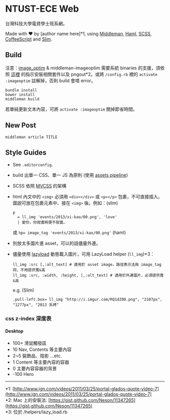 NTUST-ECE Web
=============

台灣科技大學電資學士班系網。

Made with ♥ by \[author name here\]*1, using [Middleman][1], [Haml][2], [SCSS][3], [CoffeeScript][4] and [Slim][5].

## Build

注意：[image_optim](https://github.com/toy/image_optim) & middleman-imageoptim 需要系統 binaries 的支援，須依照 [這裡](https://github.com/toy/image_optim#binaries-installation) 的指示安裝相關套件以及 pngout*2。或將 `/config.rb` 裡的 `activate :imageoptim` 註解掉，否則 build 會噴 error。

```
bundle install
bower install
middleman build
```

若單純更新文本內容，可將 `activate :imageoptim` 關掉節省時間。

## New Post

```
middleman article TITLE
```

## Style Guides

- See `.editorconfig`.
- build 出單一 CSS、單一 JS 為原則 (使用 [assets pipeline](http://middlemanapp.com/basics/asset-pipeline/))
- SCSS 依照 [MVCSS](http://mvcss.github.io/) 的架構
- html 內文中的 `<img>` 必須用 `<div></div>` 或 `<p></p>` 包裹，不可直接插入。圖說可放在包裹元素中、接在 `<img>` 後。例如：(slim)

  ```slim
  p 
    = ll_img 'events/2013/xi-kao/00.png', 'love'
    | 愛你，你寂寞時便不寂寞。
  ```  
  或 `%p= image_tag 'events/2013/xi-kao/00.png'` (haml)

- 別放太多圖片進 asset，可以的話儘量外連。
- 儘量使用 [lazyload](http://www.appelsiini.net/projects/lazyload) 動態載入圖片，可用 LazyLoad helper (`ll_img`)*3：

  ```
  ll_img :src [,:alt_text] # 適用於 asset image，路徑表示法與 image_tag 同，不用提供寬&高
  ll_img :src, :width, :height, [,:alt_text] # 適用於外連圖片，必須提供寬&高
  ```
  e.g. (Slim)
  
  ```
  .pull-left.box= ll_img "http://i.imgur.com/RQ1dZ00.png", "2107px", "1277px", "2013 系烤"
  ```

### css z-index 深度表

#### Desktop

- 100+ 滑鼠觸發區
- 10 Nav, Contents 等主要內容
- 2~5 裝飾品、陰影 ...etc.
- 1 Content 等主要內容的容器
- 0 主要內容容器的背景
- -100 Hero


[1]: http://middlemanapp.com
[2]: http://haml.info
[3]: http://sass-lang.com
[4]: http://coffeescript.org
[5]: http://slim-lang.com

- - -

\*1: [http://www.ign.com/videos/2011/03/25/portal-glados-quote-video-7](http://www.ign.com/videos/2011/03/25/portal-glados-quote-video-7)  
\*2: Mac 上的安裝法: [https://gist.github.com/Neson/11347265](https://gist.github.com/Neson/11347265)  
\*3: 位於 /helpers/lazy_load.rb